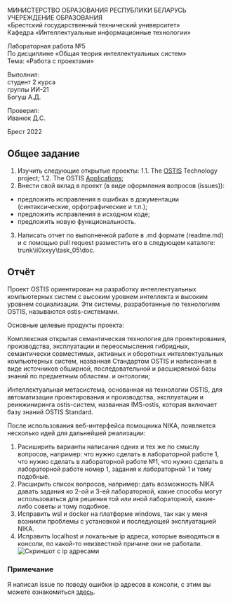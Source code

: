 МИНИСТЕРСТВО ОБРАЗОВАНИЯ РЕСПУБЛИКИ БЕЛАРУСЬ <br/>
УЧЕРЕЖДЕНИЕ ОБРАЗОВАНИЯ <br/>
«Брестский государственный технический университет» <br/>
Кафедра «Интеллектуальные информационные технологии» <br/>

Лабораторная работа №5 <br/>
По дисциплине «Общая теория интеллектуальных систем» <br/>
Тема: «Работа с проектами» <br/>

Выполнил: <br/>
студент 2 курса <br/>
группы ИИ-21 <br/>
Богуш А.Д. <br/>

Проверил: <br/>
Иванюк Д.С. <br/>

Брест 2022 <br/>

## Общее задание ##

1.  Изучить следующие открытые проекты:
  1.1.  The [OSTIS](https://github.com/ostis-ai) Technology project;
  1.2.  The OSTIS [Applications](https://github.com/ostis-apps);
2.  Внести свой вклад в проект (в виде оформления вопросов (issues)):
- предложить исправления в ошибках в документации (синтаксические, орфографические и т.п.);
- предложить исправления в исходном коде;
- предложить новую функциональность. 
3.  Написать отчет по выполненной работе в .md формате (readme.md) и с помощью pull request разместить его в следующем каталоге: trunk\ii0xxyy\task_05\doc.

## Отчёт ## 

Проект OSTIS ориентирован на разработку интеллектуальных компьютерных систем с высоким уровнем интеллекта и высоким уровнем социализации. Эти системы, разработанные по технологиям OSTIS, называются ostis-системами.

Основные целевые продукты проекта:

Комплексная открытая семантическая технология для проектирования, производства, эксплуатации и переосмысления гибридных, семантически совместимых, активных и оборотных интеллектуальных компьютерных систем, названная Стандартом OSTIS и написанная в виде источников обширной, последовательной и расширяемой базы знаний по предметным областям. и онтологии;

Интеллектуальная метасистема, основанная на технологии OSTIS, для автоматизации проектирования и производства, эксплуатации и реинжиниринга ostis-систем, названная IMS-ostis, которая включает базу знаний OSTIS Standard.

После использования веб-интерфейса помощника NIKA, появляется несколько идей для дальнейшей реализации:

1. Расиширить варианты написания одних и тех же по смыслу вопросов, например: что нужно сделать в лабораторной работе 1, что нужно сделать в лабораторной работе №1, что нужно сделать в лабораторной работе номер 1, задания к лабораторной 1 и тому подобные.
2. Расширить список вопросов, например: дать возможность NIKA давать задания ко 2-ой и 3-ей лабораторной, какие способы могут использоваться для решения той или иной лабораторной, какие-либо советы и тому подобное.
3. Исправить wsl и docker на платформе windows, так как у меня возникли проблемы с установкой и последующей эксплуатацией NIKA. 
4. Исправить localhost и локальные ip адреса, которые выводяться в консоли, по какой-то неизвестной причине они не работали. ![Скриншот с ip адресами](https://github.com/offendeddddd/myrepos/blob/main/picutres/ii/%D0%A1%D0%BD%D0%B8%D0%BC%D0%BE%D0%BA%20%D1%8D%D0%BA%D1%80%D0%B0%D0%BD%D0%B0%20%D0%BE%D1%82%202022-12-30%2016-22-33.png)

### Примечание ###

Я написал issue по поводу ошибки ip адресов в консоли, с этим вы можете ознакомиться [здесь](https://github.com/ostis-apps/nika/issues/186).